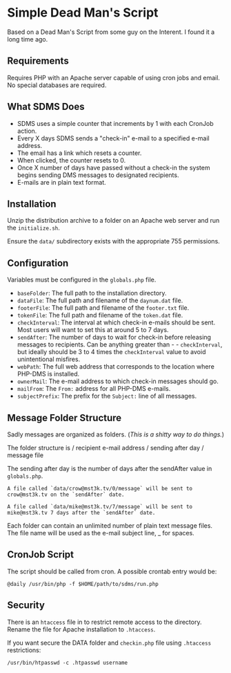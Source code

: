 # Simple Dead Man's Script

Based on a Dead Man's Script from some guy on the Interent. I found it a long time ago.

## Requirements

Requires PHP with an Apache server capable of using cron jobs and email. No special databases are required.


## What SDMS Does
- SDMS uses a simple counter that increments by 1 with each CronJob action.
- Every X days SDMS sends a "check-in" e-mail to a specified e-mail address.
- The email has a link which resets a counter.
- When clicked, the counter resets to 0.
- Once X number of days have passed without a check-in the system begins sending DMS messages to designated recipients.
- E-mails are in plain text format.


## Installation

Unzip the distribution archive to a folder on an Apache web server and run the `initialize.sh`.

Ensure the `data/` subdirectory exists with the appropriate 755 permissions.


## Configuration

Variables must be configured in the `globals.php` file.

- `baseFolder`: The full path to the installation directory.
- `dataFile`: The full path and filename of the `daynum.dat` file.
- `footerFile`: The full path and filename of the `footer.txt` file.
- `tokenFile`: The full path and filename of the `token.dat` file.
- `checkInterval`: The interval at which check-in e-mails should be sent.  Most users will want to set this at around 5 to 7 days.
- `sendAfter`: The number of days to wait for check-in before releasing messages to recipients.  Can be anything greater than - - `checkInterval`, but ideally should be 3 to 4 times the `checkInterval` value to avoid unintentional misfires.
- `webPath`: The full web address that corresponds to the location where PHP-DMS is installed.
- `ownerMail`: The e-mail address to which check-in messages should go.
- `mailFrom`: The `From:` address for all PHP-DMS e-mails.
- `subjectPrefix`: The prefix for the `Subject:` line of all messages.


## Message Folder Structure

Sadly messages are organized as folders. (*This is a shitty way to do things.*)

The folder structure is / recipient e-mail address / sending after day / message file

The sending after day is the number of days after the sendAfter value in `globals.php`.

```
A file called `data/crow@mst3k.tv/0/message` will be sent to crow@mst3k.tv on the `sendAfter` date.
```
```
A file called `data/mike@mst3k.tv/7/message` will be sent to mike@mst3k.tv 7 days after the `sendAfter` date.
```

Each folder can contain an unlimited number of plain text message files.  The file name will be used as the e-mail subject line, _ for spaces.

## CronJob Script

The script should be called from cron.  A possible crontab entry would be:

    @daily /usr/bin/php -f $HOME/path/to/sdms/run.php

## Security

There is an `htaccess` file in to restrict remote access to the directory. Rename the file for Apache installation to `.htaccess`.

If you want secure the DATA folder and `checkin.php` file using `.htaccess` restrictions:
```
/usr/bin/htpasswd -c .htpasswd username
```